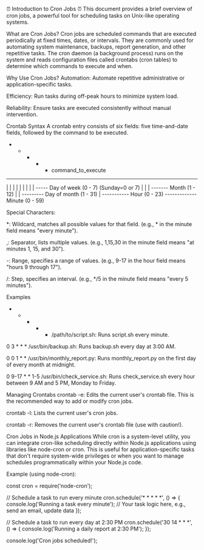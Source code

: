 ⏰ Introduction to Cron Jobs ⏰
This document provides a brief overview of cron jobs, a powerful tool for scheduling tasks on Unix-like operating systems.

What are Cron Jobs?
Cron jobs are scheduled commands that are executed periodically at fixed times, dates, or intervals. They are commonly used for automating system maintenance, backups, report generation, and other repetitive tasks. The cron daemon (a background process) runs on the system and reads configuration files called crontabs (cron tables) to determine which commands to execute and when.

Why Use Cron Jobs?
Automation: Automate repetitive administrative or application-specific tasks.

Efficiency: Run tasks during off-peak hours to minimize system load.

Reliability: Ensure tasks are executed consistently without manual intervention.

Crontab Syntax
A crontab entry consists of six fields: five time-and-date fields, followed by the command to be executed.

* * * * * command_to_execute
- - - - -
| | | | |
| | | | ----- Day of week (0 - 7) (Sunday=0 or 7)
| | | ------- Month (1 - 12)
| | --------- Day of month (1 - 31)
| ----------- Hour (0 - 23)
------------- Minute (0 - 59)

Special Characters:

*: Wildcard, matches all possible values for that field. (e.g., * in the minute field means "every minute").

,: Separator, lists multiple values. (e.g., 1,15,30 in the minute field means "at minutes 1, 15, and 30").

-: Range, specifies a range of values. (e.g., 9-17 in the hour field means "hours 9 through 17").

/: Step, specifies an interval. (e.g., */5 in the minute field means "every 5 minutes").

Examples
* * * * * /path/to/script.sh: Runs script.sh every minute.

0 3 * * * /usr/bin/backup.sh: Runs backup.sh every day at 3:00 AM.

0 0 1 * * /usr/bin/monthly_report.py: Runs monthly_report.py on the first day of every month at midnight.

0 9-17 * * 1-5 /usr/bin/check_service.sh: Runs check_service.sh every hour between 9 AM and 5 PM, Monday to Friday.

Managing Crontabs
crontab -e: Edits the current user's crontab file. This is the recommended way to add or modify cron jobs.

crontab -l: Lists the current user's cron jobs.

crontab -r: Removes the current user's crontab file (use with caution!).

Cron Jobs in Node.js Applications
While cron is a system-level utility, you can integrate cron-like scheduling directly within Node.js applications using libraries like node-cron or cron. This is useful for application-specific tasks that don't require system-wide privileges or when you want to manage schedules programmatically within your Node.js code.

Example (using node-cron):

const cron = require('node-cron');

// Schedule a task to run every minute
cron.schedule('* * * * *', () => {
  console.log('Running a task every minute');
  // Your task logic here, e.g., send an email, update data
});

// Schedule a task to run every day at 2:30 PM
cron.schedule('30 14 * * *', () => {
  console.log('Running a daily report at 2:30 PM');
});

console.log('Cron jobs scheduled!');
